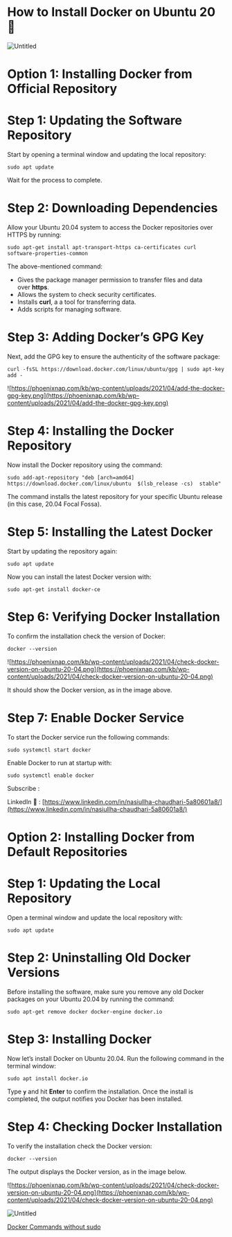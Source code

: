 # How to Install Docker on Ubuntu 20 🤔

![Untitled](https://s3-us-west-2.amazonaws.com/secure.notion-static.com/95eaa3fa-d676-4f67-bcf6-a2c9778ac9bf/Untitled.png)

# **Option 1: Installing Docker from Official Repository**

# **Step 1: Updating the Software Repository**

Start by opening a terminal window and updating the local repository:

```
sudo apt update
```

Wait for the process to complete.

# **Step 2: Downloading Dependencies**

Allow your Ubuntu 20.04 system to access the Docker repositories over HTTPS by running:

```
sudo apt-get install apt-transport-https ca-certificates curl software-properties-common
```

The above-mentioned command:

- Gives the package manager permission to transfer files and data over **https**.
- Allows the system to check security certificates.
- Installs **curl**, a a tool for transferring data.
- Adds scripts for managing software.

# **Step 3: Adding Docker’s GPG Key**

Next, add the GPG key to ensure the authenticity of the software package:

```
curl -fsSL https://download.docker.com/linux/ubuntu/gpg | sudo apt-key add -
```

![https://phoenixnap.com/kb/wp-content/uploads/2021/04/add-the-docker-gpg-key.png](https://phoenixnap.com/kb/wp-content/uploads/2021/04/add-the-docker-gpg-key.png)

# **Step 4: Installing the Docker Repository**

Now install the Docker repository using the command:

```
sudo add-apt-repository "deb [arch=amd64] https://download.docker.com/linux/ubuntu  $(lsb_release -cs)  stable"
```

The command installs the latest repository for your specific Ubuntu release (in this case, 20.04 Focal Fossa).

# **Step 5: Installing the Latest Docker**

Start by updating the repository again:

```
sudo apt update
```

Now you can install the latest Docker version with:

```
sudo apt-get install docker-ce
```

# **Step 6: Verifying Docker Installation**

To confirm the installation check the version of Docker:

```
docker --version
```

![https://phoenixnap.com/kb/wp-content/uploads/2021/04/check-docker-version-on-ubuntu-20-04.png](https://phoenixnap.com/kb/wp-content/uploads/2021/04/check-docker-version-on-ubuntu-20-04.png)

It should show the Docker version, as in the image above.

# **Step 7: Enable Docker Service**

To start the Docker service run the following commands:

```
sudo systemctl start docker
```

Enable Docker to run at startup with:

```
sudo systemctl enable docker
```

Subscribe : 

LinkedIn 🤝 : [https://www.linkedin.com/in/nasiullha-chaudhari-5a80601a8/](https://www.linkedin.com/in/nasiullha-chaudhari-5a80601a8/)

# **Option 2: Installing Docker from Default Repositories**

# **Step 1: Updating the Local Repository**

Open a terminal window and update the local repository with:

```
sudo apt update
```

# **Step 2: Uninstalling Old Docker Versions**

Before installing the software, make sure you remove any old Docker packages on your Ubuntu 20.04 by running the command:

```
sudo apt-get remove docker docker-engine docker.io
```

# **Step 3: Installing Docker**

Now let’s install Docker on Ubuntu 20.04. Run the following command in the terminal window:

```
sudo apt install docker.io
```

Type **`y`** and hit **Enter** to confirm the installation. Once the install is completed, the output notifies you Docker has been installed.

# **Step 4: Checking Docker Installation**

To verify the installation check the Docker version:

```
docker --version
```

The output displays the Docker version, as in the image below.

![https://phoenixnap.com/kb/wp-content/uploads/2021/04/check-docker-version-on-ubuntu-20-04.png](https://phoenixnap.com/kb/wp-content/uploads/2021/04/check-docker-version-on-ubuntu-20-04.png)

![Untitled](https://s3-us-west-2.amazonaws.com/secure.notion-static.com/0befd333-1ff2-407d-9f6d-0f2381a4c3e3/Untitled.png)

[Docker Commands without sudo ](https://www.notion.so/Docker-Commands-without-sudo-18701b301d7647bfaccdc92a49ca5235)
